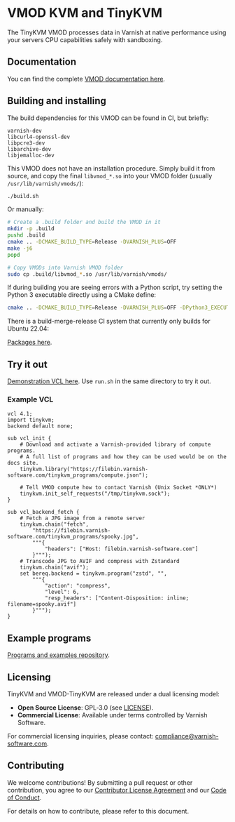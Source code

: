 # VMOD KVM and TinyKVM

The TinyKVM VMOD processes data in Varnish at native performance using your servers CPU capabilities safely with sandboxing.

## Documentation

You can find the complete [VMOD documentation here](docs/README.md).

## Building and installing

The build dependencies for this VMOD can be found in CI, but briefly:
```
varnish-dev
libcurl4-openssl-dev
libpcre3-dev
libarchive-dev
libjemalloc-dev
```

This VMOD does not have an installation procedure. Simply build it from source, and copy the final `libvmod_*.so` into your VMOD folder (usually `/usr/lib/varnish/vmods/`):
```sh
./build.sh
```
Or manually:
```sh
# Create a .build folder and build the VMOD in it
mkdir -p .build
pushd .build
cmake .. -DCMAKE_BUILD_TYPE=Release -DVARNISH_PLUS=OFF
make -j6
popd

# Copy VMODs into Varnish VMOD folder
sudo cp .build/libvmod_*.so /usr/lib/varnish/vmods/
```

If during building you are seeing errors with a Python script, try setting the Python 3 executable directly using a CMake define:
```sh
cmake .. -DCMAKE_BUILD_TYPE=Release -DVARNISH_PLUS=OFF -DPython3_EXECUTABLE=$(which python3)
```

There is a build-merge-release CI system that currently only builds for Ubuntu 22.04:

[Packages here](https://github.com/varnish/libvmod-tinykvm/releases/download/v0.1/artifacts.zip).

## Try it out

[Demonstration VCL here](/demo/tinykvm.vcl). Use `run.sh` in the same directory to try it out.

### Example VCL

```vcl
vcl 4.1;
import tinykvm;
backend default none;

sub vcl_init {
	# Download and activate a Varnish-provided library of compute programs.
	# A full list of programs and how they can be used would be on the docs site.
	tinykvm.library("https://filebin.varnish-software.com/tinykvm_programs/compute.json");

	# Tell VMOD compute how to contact Varnish (Unix Socket *ONLY*)
	tinykvm.init_self_requests("/tmp/tinykvm.sock");
}

sub vcl_backend_fetch {
	# Fetch a JPG image from a remote server
	tinykvm.chain("fetch",
		"https://filebin.varnish-software.com/tinykvm_programs/spooky.jpg",
		"""{
			"headers": ["Host: filebin.varnish-software.com"]
		}""");
	# Transcode JPG to AVIF and compress with Zstandard
	tinykvm.chain("avif");
	set bereq.backend = tinykvm.program("zstd", "",
		"""{
			"action": "compress",
			"level": 6,
			"resp_headers": ["Content-Disposition: inline; filename=spooky.avif"]
		}""");
}
```

## Example programs

[Programs and examples repository](https://github.com/varnish/tinykvm_examples).

## Licensing

TinyKVM and VMOD-TinyKVM are released under a dual licensing model:

- **Open Source License**: GPL‑3.0 (see [LICENSE](LICENSE)).
- **Commercial License**: Available under terms controlled by Varnish Software.

For commercial licensing inquiries, please contact:
compliance@varnish-software.com.

## Contributing

We welcome contributions! By submitting a pull request or other contribution,
you agree to our [Contributor License Agreement](CONTRIBUTOR_LICENSE_AGREEMENT.md)
and our [Code of Conduct](CODE_OF_CONDUCT.md).

For details on how to contribute, please refer to this document.

